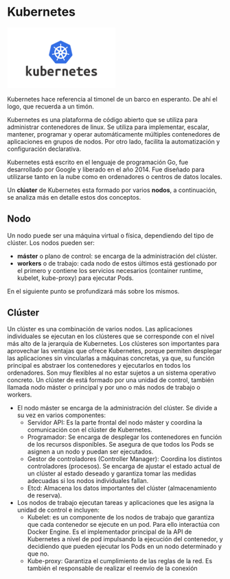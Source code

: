 # Kubernetes

<img src="../Imagenes/kubernetes.png" width="50%">

Kubernetes hace referencia al timonel de un barco en esperanto. De ahí el logo, que recuerda a un timón.

Kubernetes es una plataforma de código abierto que se utiliza para administrar contenedores de linux. Se utiliza para implementar, escalar, mantener, programar y operar automáticamente múltiples contenedores de aplicaciones en grupos de nodos. Por otro lado, facilita la automatización y configuración declarativa.

Kubernetes está escrito en el lenguaje de programación Go, fue desarrollado por Google y liberado en el año 2014. Fue diseñado para utilizarse tanto en la nube como en ordenadores o centros de datos locales.

Un **clúster** de Kubernetes esta formado por varios **nodos**, a continuación, se analiza más en detalle estos dos conceptos.

## Nodo

Un nodo puede ser una máquina virtual o física, dependiendo del tipo de clúster. Los nodos pueden ser:
* **máster** o plano de control: se encarga de la administración del clúster.
* **workers** o de trabajo: cada nodo de estos últimos está gestionado por el primero y contiene los servicios necesarios (container runtime, kubelet, kube-proxy) para ejecutar Pods.

En el siguiente punto se profundizará más sobre los mismos.

## Clúster

Un clúster es una combinación de varios nodos. Las aplicaciones individuales se ejecutan en los clústeres que se corresponde con el nivel más alto de la jerarquía de Kubernetes. 
Los clústeres son importantes para aprovechar las ventajas que ofrece Kubernetes, porque permiten desplegar las aplicaciones sin vincularlas a máquinas concretas, ya que, su función principal es abstraer los contenedores y ejecutarlos en todos los ordenadores. Son muy flexibles al no estar sujetos a un sistema operativo concreto.
Un clúster de está formado por una unidad de control, también llamada nodo máster o principal y por uno o más nodos de trabajo o workers.
* El nodo máster se encarga de la administración del clúster. Se divide a su vez en varios componentes:
    * Servidor API: Es la parte frontal del nodo máster y coordina la comunicación con el clúster de Kubernetes. 
    * Programador: Se encarga de desplegar los contenedores en función de los recursos disponibles. Se asegura de que todos los Pods se asignen a un nodo y puedan ser ejecutados.
    * Gestor de controladores (Controller Manager): Coordina los distintos controladores (procesos). Se encarga de ajustar el estado actual de un clúster al estado deseado y garantiza tomar las medidas adecuadas si los nodos individuales fallan.
    * Etcd: Almacena los datos importantes del clúster (almacenamiento de reserva).
* Los nodos de trabajo ejecutan tareas y aplicaciones que les asigna la unidad de control e incluyen:
    * Kubelet: es un componente de los nodos de trabajo que garantiza que cada contenedor se ejecute en un pod. Para ello interactúa con Docker Engine. Es el implementador principal de la API de Kubernetes a nivel de pod impulsando la ejecución del contenedor, y decidiendo que pueden ejecutar los Pods en un nodo determinado y que no.
    * Kube-proxy: Garantiza el cumplimiento de las reglas de la red. Es también el responsable de realizar el reenvío de la conexión


